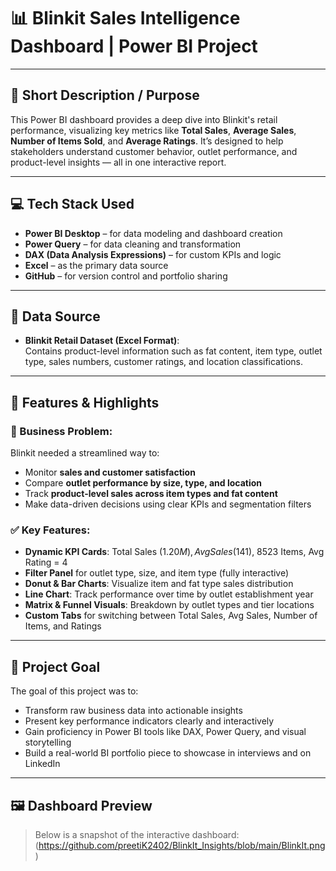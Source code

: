 # 📊 Blinkit Sales Intelligence Dashboard | Power BI Project

---

## 📌 Short Description / Purpose

This Power BI dashboard provides a deep dive into Blinkit's retail performance, visualizing key metrics like **Total Sales**, **Average Sales**, **Number of Items Sold**, and **Average Ratings**. It’s designed to help stakeholders understand customer behavior, outlet performance, and product-level insights — all in one interactive report.

---

## 💻 Tech Stack Used

- **Power BI Desktop** – for data modeling and dashboard creation  
- **Power Query** – for data cleaning and transformation  
- **DAX (Data Analysis Expressions)** – for custom KPIs and logic  
- **Excel** – as the primary data source  
- **GitHub** – for version control and portfolio sharing

---

## 📁 Data Source

- **Blinkit Retail Dataset (Excel Format)**:  
  Contains product-level information such as fat content, item type, outlet type, sales numbers, customer ratings, and location classifications.

---

## 🚀 Features & Highlights

### 🧩 Business Problem:
Blinkit needed a streamlined way to:
- Monitor **sales and customer satisfaction**
- Compare **outlet performance by size, type, and location**
- Track **product-level sales across item types and fat content**
- Make data-driven decisions using clear KPIs and segmentation filters

### ✅ Key Features:
- **Dynamic KPI Cards**: Total Sales ($1.20M), Avg Sales ($141), 8523 Items, Avg Rating = 4
- **Filter Panel** for outlet type, size, and item type (fully interactive)
- **Donut & Bar Charts**: Visualize item and fat type sales distribution
- **Line Chart**: Track performance over time by outlet establishment year
- **Matrix & Funnel Visuals**: Breakdown by outlet types and tier locations
- **Custom Tabs** for switching between Total Sales, Avg Sales, Number of Items, and Ratings

---

## 🎯 Project Goal

The goal of this project was to:
- Transform raw business data into actionable insights  
- Present key performance indicators clearly and interactively  
- Gain proficiency in Power BI tools like DAX, Power Query, and visual storytelling  
- Build a real-world BI portfolio piece to showcase in interviews and on LinkedIn

---

## 🖼️ Dashboard Preview

> Below is a snapshot of the interactive dashboard: (https://github.com/preetiK2402/BlinkIt_Insights/blob/main/BlinkIt.png)

